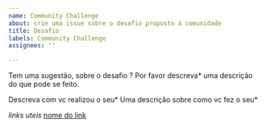 ```yaml
---
name: Community Challenge
about: crie uma issue sobre o desafio proposto à comunidade
title: Desafio
labels: Community Challenge
assignees: ''

---
```


Tem uma sugestão, sobre o desafio ? Por favor descreva*
uma descrição do que pode se feito.

Descreva com vc realizou o seu*
Uma descrição sobre como vc fez o seu*

*links uteis*
[nome do link](url)
